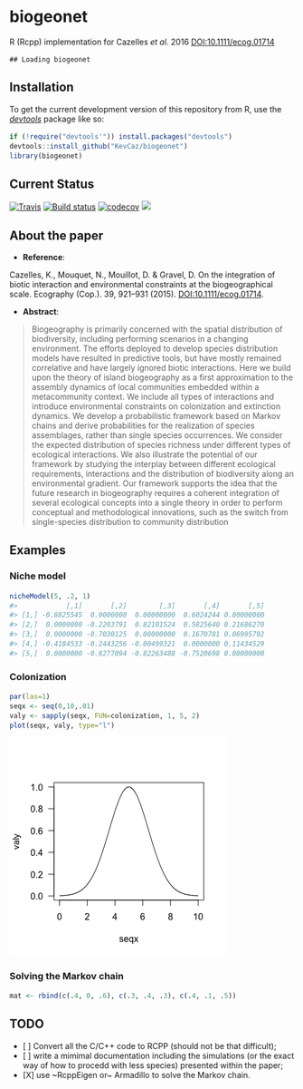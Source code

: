biogeonet
=========

R (Rcpp) implementation for Cazelles *et al.* 2016 <DOI:10.1111/ecog.01714>

    ## Loading biogeonet

Installation
------------

To get the current development version of this repository from R, use the [*devtools*](http://cran.r-project.org/web/packages/devtools/index.html) package like so:

``` r
if (!require("devtools'")) install.packages("devtools")
devtools::install_github("KevCaz/biogeonet")
library(biogeonet)
```

Current Status
--------------

[![Travis](https://travis-ci.org/KevCaz/recruitR.svg?branch=master)](https://travis-ci.org/KevCaz/biogeonet) [![Build status](https://ci.appveyor.com/api/projects/status/sk3sbvusvcyy0at0?svg=true)](https://ci.appveyor.com/project/KevCaz/biogeonet/build/1.0.7) [![codecov](https://codecov.io/gh/KevCaz/biogeonet/branch/master/graphs/badge.svg)](https://codecov.io/gh/KevCaz/biogeonet) ![](https://img.shields.io/badge/licence-GPL%3E=2-8f10cb.svg)

About the paper
---------------

-   **Reference**:

Cazelles, K., Mouquet, N., Mouillot, D. & Gravel, D. On the integration of biotic interaction and environmental constraints at the biogeographical scale. Ecography (Cop.). 39, 921–931 (2015). [DOI:10.1111/ecog.01714](http://onlinelibrary.wiley.com/doi/10.1111/ecog.01714/abstract).

-   **Abstract**:

> Biogeography is primarily concerned with the spatial distribution of biodiversity, including performing scenarios in a changing environment. The efforts deployed to develop species distribution models have resulted in predictive tools, but have mostly remained correlative and have largely ignored biotic interactions. Here we build upon the theory of island biogeography as a first approximation to the assembly dynamics of local communities embedded within a metacommunity context. We include all types of interactions and introduce environmental constraints on colonization and extinction dynamics. We develop a probabilistic framework based on Markov chains and derive probabilities for the realization of species assemblages, rather than single species occurrences. We consider the expected distribution of species richness under different types of ecological interactions. We also illustrate the potential of our framework by studying the interplay between different ecological requirements, interactions and the distribution of biodiversity along an environmental gradient. Our framework supports the idea that the future research in biogeography requires a coherent integration of several ecological concepts into a single theory in order to perform conceptual and methodological innovations, such as the switch from single-species distribution to community distribution

Examples
--------

### Niche model

``` r
nicheModel(5, .2, 1)
#>            [,1]       [,2]        [,3]       [,4]       [,5]
#> [1,] -0.8825545  0.0000000  0.00000000  0.6024244 0.00000000
#> [2,]  0.0000000 -0.2203791  0.82101524  0.5825640 0.21686270
#> [3,]  0.0000000 -0.7030125  0.00000000  0.1670781 0.06995792
#> [4,] -0.4184533 -0.2443256 -0.00499321  0.0000000 0.11434529
#> [5,]  0.0000000 -0.8277094 -0.82263488 -0.7520698 0.00000000
```

### Colonization

``` r
par(las=1)
seqx <- seq(0,10,.01)
valy <- sapply(seqx, FUN=colonization, 1, 5, 2)
plot(seqx, valy, type="l")
```

![](inst/unnamed-chunk-3-1.png)

### Solving the Markov chain

``` r
mat <- rbind(c(.4, 0, .6), c(.3, .4, .3), c(.4, .1, .5))
```

TODO
----

-   \[ \] Convert all the C/C++ code to RCPP (should not be that difficult);
-   \[ \] write a mimimal documentation including the simulations (or the exact way of how to procedd with less species) presented within the paper;
-   \[X\] use ~RcppEigen or~ Armadillo to solve the Markov chain.
